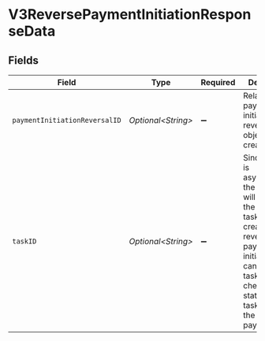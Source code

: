 # V3ReversePaymentInitiationResponseData


## Fields

| Field                                                                                                                                                                                                                         | Type                                                                                                                                                                                                                          | Required                                                                                                                                                                                                                      | Description                                                                                                                                                                                                                   |
| ----------------------------------------------------------------------------------------------------------------------------------------------------------------------------------------------------------------------------- | ----------------------------------------------------------------------------------------------------------------------------------------------------------------------------------------------------------------------------- | ----------------------------------------------------------------------------------------------------------------------------------------------------------------------------------------------------------------------------- | ----------------------------------------------------------------------------------------------------------------------------------------------------------------------------------------------------------------------------- |
| `paymentInitiationReversalID`                                                                                                                                                                                                 | *Optional\<String>*                                                                                                                                                                                                           | :heavy_minus_sign:                                                                                                                                                                                                            | Related payment initiation reversal object ID created.<br/>                                                                                                                                                                   |
| `taskID`                                                                                                                                                                                                                      | *Optional\<String>*                                                                                                                                                                                                           | :heavy_minus_sign:                                                                                                                                                                                                            | Since this call is asynchronous, the response will contain the ID of the task that was created to reverse the payment initiation. You can use the task API to check the status of the task and get the resulting payment ID.<br/> |